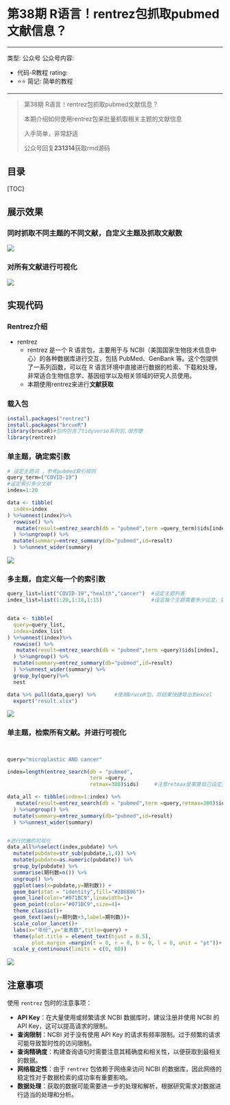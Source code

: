 # 第38期 R语言！rentrez包抓取pubmed文献信息？

---
类型: 公众号
公众号内容:
  - 代码-R教程
rating:
  - ⭐⭐
简记: 简单的教程
---

>第38期 R语言！rentrez包抓取pubmed文献信息？
>
>本期介绍如何使用rentrez包来批量抓取相关主题的文献信息
>
>入手简单，非常舒适
>
>公众号回复**231314**获取rmd源码

## 目录

[TOC]

## 展示效果

### 同时抓取不同主题的不同文献，自定义主题及抓取文献数

![](https://pic-go-42.oss-cn-guangzhou.aliyuncs.com/img/4db062e1b3360c5c79cbbb8f0c07c64.png)

### 对所有文献进行可视化

![](https://pic-go-42.oss-cn-guangzhou.aliyuncs.com/img/594193e5f577517bba3e94adbe79d98.png)

## 实现代码

### Rentrez介绍

- rentrez
	- rentrez 是一个 R 语言包，主要用于与 NCBI（美国国家生物技术信息中心）的各种数据库进行交互，包括 PubMed、GenBank 等。这个包提供了一系列函数，可以在 R 语言环境中直接进行数据的检索、下载和处理，非常适合生物信息学、基因组学以及相关领域的研究人员使用。
	- 本期使用rentrez来进行**文献获取**

### 载入包

```R
install.packages("rentrez")
install.packages("brcueR")
library(bruceR)#包内包含了tidyverse系列包,很方便
library(rentrez)
```

### 单主题，确定索引数

```R
# 设定主题词 ，参考pubmed索引规则
query_term=("COVID-19")
#设定索引多少文献
index=1:20

data <- tibble(
  index=index
) %>%unnest(index)%>% 
  rowwise() %>% 
   mutate(result=entrez_search(db = "pubmed",term =query_term)$ids[index],
  ) %>%ungroup() %>% 
  mutate(summary=entrez_summary(db="pubmed",id=result)
  ) %>%unnest_wider(summary)
```

![](https://pic-go-42.oss-cn-guangzhou.aliyuncs.com/img/20231214102214.png)

### 多主题，自定义每一个的索引数

```R
query_list=list("COVID-19","health","cancer")  #设定主题列表
index_list=list(1:20,1:18,1:15)                #设定每个主题需要多少论文，如果需要多设置retmax参数


data <- tibble(
  query=query_list,
  index=index_list
) %>%unnest(index)%>% 
  rowwise() %>% 
   mutate(result=entrez_search(db = "pubmed",term =query)$ids[index],
  ) %>%ungroup() %>% 
  mutate(summary=entrez_summary(db="pubmed",id=result)
  ) %>%unnest_wider(summary) %>% 
  group_by(query)%>% 
  nest

data %>% pull(data,query) %>%      #使用bruceR包，将结果快捷导出到excel
  export("result.xlsx")

```

![](https://pic-go-42.oss-cn-guangzhou.aliyuncs.com/img/4db062e1b3360c5c79cbbb8f0c07c64.png)

### 单主题，检索所有文献。并进行可视化

```R


query="microplastic AND cancer"

index=length(entrez_search(db = "pubmed",
                           term =query,
                           retmax=300)$ids)     #注意retmax是需要自己设定过多最大论文数，可以先试试index最多多少

data_all <- tibble(index=1:index) %>% 
   mutate(result=entrez_search(db = "pubmed",term =query,retmax=300)$ids[index],
  ) %>%ungroup() %>% 
  mutate(summary=entrez_summary(db="pubmed",id=result)
  ) %>%unnest_wider(summary)


#进行优雅的可视化
data_all%>%select(index,pubdate) %>% 
  mutate(pubdate=str_sub(pubdate,1,4)) %>% 
  mutate(pubdate=as.numeric(pubdate)) %>% 
  group_by(pubdate) %>% 
  summarise(期刊数=n()) %>% 
  ungroup() %>% 
  ggplot(aes(x=pubdate,y=期刊数)) +
  geom_bar(stat = "identity",fill="#2B6B96")+
  geom_line(color="#071BC9",linewidth=1)+
  geom_point(color="#071BC9",size=4)+
  theme_classic()+
  geom_text(aes(y=期刊数+3,label=期刊数))+
  scale_color_lancet()+
  labs(x="年份",y="发表数",title=query) +
  theme(plot.title = element_text(hjust = 0.5),
        plot.margin =margin(t = 0, r = 0, b = 0, l = 0, unit = "pt"))+
  scale_y_continuous(limits = c(0, 60))
```

![](https://pic-go-42.oss-cn-guangzhou.aliyuncs.com/img/594193e5f577517bba3e94adbe79d98.png)

## 注意事项

使用 `rentrez` 包时的注意事项：

- **API Key**：在大量使用或频繁请求 NCBI 数据库时，建议注册并使用 NCBI 的 API Key，这可以提高请求的限制。 
- **查询限制**：NCBI 对于没有使用 API Key 的请求有频率限制。过于频繁的请求可能导致暂时性的访问限制。 
- **查询精确度**：构建查询语句时需要注意其精确度和相关性，以便获取到最相关的数据。 
- **网络稳定性**：由于 `rentrez` 包依赖于网络来访问 NCBI 的数据库，因此网络的稳定性对于数据检索的成功率有重要影响。
- **数据处理**：获取的数据可能需要进一步的处理和解析，根据研究需求对数据进行适当的处理和分析。